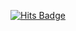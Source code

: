 [![Hits Badge](https://hits.seeyoufarm.com/api/count/incr/badge.svg?url={20232497}&count_bg=%2379C83D&title_bg=%23555555&icon=&icon_color=%23E7E7E7&title=hits&edge_flat=false)](https://hits.seeyoufarm.com)


